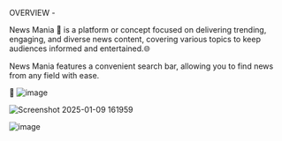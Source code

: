 OVERVIEW -


News Mania 📰 is a platform or concept focused on delivering trending, engaging, and diverse news content, covering various topics to keep audiences informed and entertained.🌐

News Mania features a convenient search bar, allowing you to find news from any field with ease.

📌
![image](https://github.com/user-attachments/assets/c5876ab2-8c1d-4074-b941-3ba0e26eb165)

![Screenshot 2025-01-09 161959](https://github.com/user-attachments/assets/c059f647-56cf-4a01-8540-d5a4fb71f150)

![image](https://github.com/user-attachments/assets/82c974eb-513f-4291-9dd9-e779c28e457a)



